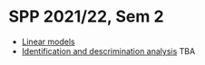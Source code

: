 
# SPP 2021/22, Sem 2

-   [Linear models](./01-linear-models/index.html)
-   [Identification and descrimination analysis]() TBA
